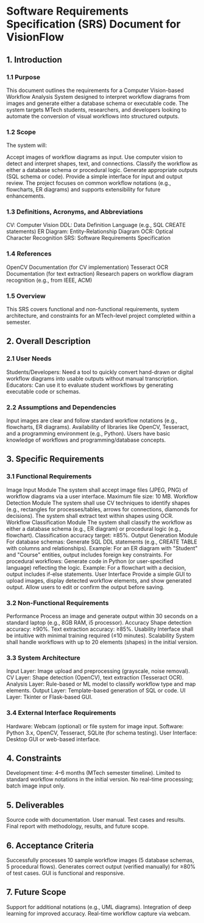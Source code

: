 # Software Requirements Specification (SRS) Document for VisionFlow
## 1. Introduction
### 1.1 Purpose
This document outlines the requirements for a Computer Vision-based Workflow Analysis System designed to interpret workflow diagrams from images and generate either a database schema or executable code. The system targets MTech students, researchers, and developers looking to automate the conversion of visual workflows into structured outputs.

### 1.2 Scope
The system will:

Accept images of workflow diagrams as input.
Use computer vision to detect and interpret shapes, text, and connections.
Classify the workflow as either a database schema or procedural logic.
Generate appropriate outputs (SQL schema or code).
Provide a simple interface for input and output review. The project focuses on common workflow notations (e.g., flowcharts, ER diagrams) and supports extensibility for future enhancements.
### 1.3 Definitions, Acronyms, and Abbreviations
CV: Computer Vision
DDL: Data Definition Language (e.g., SQL CREATE statements)
ER Diagram: Entity-Relationship Diagram
OCR: Optical Character Recognition
SRS: Software Requirements Specification
### 1.4 References
OpenCV Documentation (for CV implementation)
Tesseract OCR Documentation (for text extraction)
Research papers on workflow diagram recognition (e.g., from IEEE, ACM)
### 1.5 Overview
This SRS covers functional and non-functional requirements, system architecture, and constraints for an MTech-level project completed within a semester.

## 2. Overall Description
### 2.1 User Needs
Students/Developers: Need a tool to quickly convert hand-drawn or digital workflow diagrams into usable outputs without manual transcription.
Educators: Can use it to evaluate student workflows by generating executable code or schemas.
### 2.2 Assumptions and Dependencies
Input images are clear and follow standard workflow notations (e.g., flowcharts, ER diagrams).
Availability of libraries like OpenCV, Tesseract, and a programming environment (e.g., Python).
Users have basic knowledge of workflows and programming/database concepts.
## 3. Specific Requirements
### 3.1 Functional Requirements
Image Input Module
The system shall accept image files (JPEG, PNG) of workflow diagrams via a user interface.
Maximum file size: 10 MB.
Workflow Detection Module
The system shall use CV techniques to identify shapes (e.g., rectangles for processes/tables, arrows for connections, diamonds for decisions).
The system shall extract text within shapes using OCR.
Workflow Classification Module
The system shall classify the workflow as either a database schema (e.g., ER diagram) or procedural logic (e.g., flowchart).
Classification accuracy target: ≥85%.
Output Generation Module
For database schemas:
Generate SQL DDL statements (e.g., CREATE TABLE with columns and relationships).
Example: For an ER diagram with "Student" and "Course" entities, output includes foreign key constraints.
For procedural workflows:
Generate code in Python (or user-specified language) reflecting the logic.
Example: For a flowchart with a decision, output includes if-else statements.
User Interface
Provide a simple GUI to upload images, display detected workflow elements, and show generated output.
Allow users to edit or confirm the output before saving.
### 3.2 Non-Functional Requirements
Performance
Process an image and generate output within 30 seconds on a standard laptop (e.g., 8GB RAM, i5 processor).
Accuracy
Shape detection accuracy: ≥90%.
Text extraction accuracy: ≥85%.
Usability
Interface shall be intuitive with minimal training required (≤10 minutes).
Scalability
System shall handle workflows with up to 20 elements (shapes) in the initial version.
### 3.3 System Architecture
Input Layer: Image upload and preprocessing (grayscale, noise removal).
CV Layer: Shape detection (OpenCV), text extraction (Tesseract OCR).
Analysis Layer: Rule-based or ML model to classify workflow type and map elements.
Output Layer: Template-based generation of SQL or code.
UI Layer: Tkinter or Flask-based GUI.
### 3.4 External Interface Requirements
Hardware: Webcam (optional) or file system for image input.
Software: Python 3.x, OpenCV, Tesseract, SQLite (for schema testing).
User Interface: Desktop GUI or web-based interface.
## 4. Constraints
Development time: 4–6 months (MTech semester timeline).
Limited to standard workflow notations in the initial version.
No real-time processing; batch image input only.
## 5. Deliverables
Source code with documentation.
User manual.
Test cases and results.
Final report with methodology, results, and future scope.
## 6. Acceptance Criteria
Successfully processes 10 sample workflow images (5 database schemas, 5 procedural flows).
Generates correct output (verified manually) for ≥80% of test cases.
GUI is functional and responsive.
## 7. Future Scope
Support for additional notations (e.g., UML diagrams).
Integration of deep learning for improved accuracy.
Real-time workflow capture via webcam.
